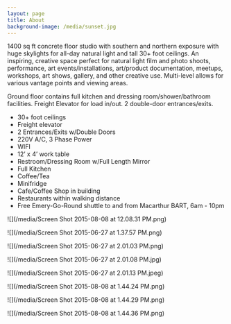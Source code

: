 ```yaml
---
layout: page
title: About
background-image: /media/sunset.jpg
---
```


1400 sq ft concrete floor studio with southern and northern exposure with huge skylights for all-day natural light and tall 30+ foot ceilings. An inspiring, creative space perfect for natural light film and photo shoots, performance, art events/installations, art/product documentation, meetups, workshops, art shows, gallery, and other creative use. Multi-level allows for various vantage points and viewing areas.

Ground floor contains full kitchen and dressing room/shower/bathroom facilities. Freight Elevator for load in/out. 2 double-door entrances/exits.

  - 30+ foot ceilings
  - Freight elevator
  - 2 Entrances/Exits w/Double Doors
  - 220V A/C, 3 Phase Power
  - WIFI
  - 12’ x 4’ work table
  - Restroom/Dressing Room w/Full Length Mirror
  - Full Kitchen
  - Coffee/Tea
  - Minifridge
  - Cafe/Coffee Shop in building
  - Restaurants within walking distance
  - Free Emery-Go-Round shuttle to and from Macarthur BART, 6am - 10pm

![](/media/Screen Shot 2015-08-08 at 12.08.31 PM.png)

![](/media/Screen Shot 2015-06-27 at 1.37.57 PM.png)

![](/media/Screen Shot 2015-06-27 at 2.01.03 PM.png)

![](/media/Screen Shot 2015-06-27 at 2.01.08 PM.jpg)

![](/media/Screen Shot 2015-06-27 at 2.01.13 PM.jpeg)

![](/media/Screen Shot 2015-08-08 at 1.44.24 PM.png)

![](/media/Screen Shot 2015-08-08 at 1.44.29 PM.png)

![](/media/Screen Shot 2015-08-08 at 1.44.36 PM.png)
